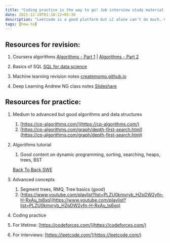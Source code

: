 ```yaml
---
title: "Coding practice is the way to go! Job interview study material "
date: 2021-12-10T01:10:12+05:30
description: "Leetcode is a good platform but LC alone can't do much. Cover your basics. I have compiled a list of study material I used to prepare for my coding interviews."
tags: [how-to]
---
```



## Resources for revision:

1. Coursera algorithms [Algorithms - Part 1](https://www.coursera.org/learn/algorithms-part1) | [Algorithms - Part 2](https://www.coursera.org/learn/algorithms-part2)

2. Basics of SQL [SQL for data science](https://www.coursera.org/learn/sql-for-data-science)

3. Machine learning revision notes [createmomo.github.io](https://createmomo.github.io/2018/01/23/Super-Machine-Learning-Revision-Notes/)

4. Deep Learning Andrew NG class notes [Slideshare](https://www.slideshare.net/TessFerrandez/notes-from-coursera-deep-learning-courses-by-andrew-ng)

## Resources for practice:

1. Medium to advanced but good algorithms and data structures
    1. [https://cp-algorithms.com/](https://cp-algorithms.com/)
    2. [https://cp-algorithms.com/graph/depth-first-search.html](https://cp-algorithms.com/graph/depth-first-search.html)
2. Algorithms tutorial
    1. Good content on dynamic programming, sorting, searching, heaps, trees, BST

    [Back To Back SWE](https://www.youtube.com/c/BackToBackSWE/playlists)

3. Advanced concepts
    1. Segment trees, RMQ, Tree basics (good)
    2. [https://www.youtube.com/playlist?list=PLZU0kmvryb_HZpDW2yfn-H-RxAu_ts6xq](https://www.youtube.com/playlist?list=PLZU0kmvryb_HZpDW2yfn-H-RxAu_ts6xq)

 4. Coding practice

1. For lifetime: [https://codeforces.com/](https://codeforces.com/)
2. For interviews: [https://leetcode.com/](https://leetcode.com/)